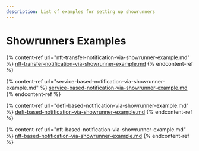 ```yaml
---
description: List of examples for setting up showrunners
---
```


# Showrunners Examples

{% content-ref url="nft-transfer-notification-via-showrunner-example.md" %}
[nft-transfer-notification-via-showrunner-example.md](nft-transfer-notification-via-showrunner-example.md)
{% endcontent-ref %}

{% content-ref url="service-based-notification-via-showrunner-example.md" %}
[service-based-notification-via-showrunner-example.md](service-based-notification-via-showrunner-example.md)
{% endcontent-ref %}

{% content-ref url="defi-based-notification-via-showrunner-example.md" %}
[defi-based-notification-via-showrunner-example.md](defi-based-notification-via-showrunner-example.md)
{% endcontent-ref %}

{% content-ref url="nft-based-notification-via-showrunner-example.md" %}
[nft-based-notification-via-showrunner-example.md](nft-based-notification-via-showrunner-example.md)
{% endcontent-ref %}
